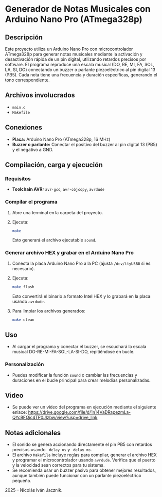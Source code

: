 # Generador de Notas Musicales con Arduino Nano Pro (ATmega328p)

## Descripción

Este proyecto utiliza un Arduino Nano Pro con microcontrolador ATmega328p para generar notas musicales mediante la activación y desactivación rápida de un pin digital, utilizando retardos precisos por software. El programa reproduce una escala musical (DO, RE, MI, FA, SOL, LA, SI, DO) conectando un buzzer o parlante piezoeléctrico al pin digital 13 (PB5). Cada nota tiene una frecuencia y duración específicas, generando el tono correspondiente.

## Archivos involucrados

- `main.c`
- `Makefile`

## Conexiones

- **Placa:** Arduino Nano Pro (ATmega328p, 16 MHz)
- **Buzzer o parlante:** Conectar el positivo del buzzer al pin digital 13 (PB5) y el negativo a GND.

## Compilación, carga y ejecución

### Requisitos

- **Toolchain AVR:** `avr-gcc`, `avr-objcopy`, `avrdude`

### Compilar el programa

1. Abre una terminal en la carpeta del proyecto.
2. Ejecuta:

   ```sh
   make
   ```

   Esto generará el archivo ejecutable `sound`.

### Generar archivo HEX y grabar en el Arduino Nano Pro

1. Conecta la placa Arduino Nano Pro a la PC (ajusta `/dev/ttyUSB0` si es necesario).
2. Ejecuta:

   ```sh
   make flash
   ```

   Esto convertirá el binario a formato Intel HEX y lo grabará en la placa usando `avrdude`.

3. Para limpiar los archivos generados:

   ```sh
   make clean
   ```

## Uso

- Al cargar el programa y conectar el buzzer, se escuchará la escala musical DO-RE-MI-FA-SOL-LA-SI-DO, repitiéndose en bucle.

### Personalización

- Puedes modificar la función `sound` o cambiar las frecuencias y duraciones en el bucle principal para crear melodías personalizadas.

## Video

- Se puede ver un video del programa en ejecución mediante el siguiente enlace: https://drive.google.com/file/d/1n14VaDRapezmLa-QYcBFQic4TP0Jlzbw/view?usp=drive_link

## Notas adicionales

- El sonido se genera accionando directamente el pin PB5 con retardos precisos usando `_delay_us` y `_delay_ms`.
- El archivo `Makefile` incluye reglas para compilar, generar el archivo HEX y programar el microcontrolador usando `avrdude`. Verifica que el puerto y la velocidad sean correctos para tu sistema.
- Se recomienda usar un buzzer pasivo para obtener mejores resultados, aunque también puede funcionar con un parlante piezoeléctrico pequeño.

2025 – Nicolás Iván Jacznik.